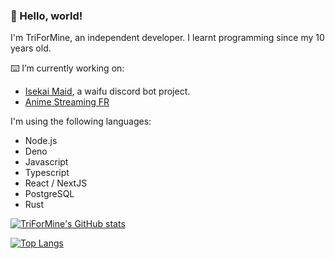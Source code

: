 ### 👋 Hello, world!

I'm TriForMine, an independent developer.
I learnt programming since my 10 years old.

⌨️ I’m currently working on:
- [Isekai Maid](https://www.isekaimaid.xyz/), a waifu discord bot project.
- [Anime Streaming FR](https://beta.animestreamingfr.fr/)

I'm using the following languages:
- Node.js
- Deno
- Javascript
- Typescript
- React / NextJS
- PostgreSQL
- Rust

[![TriForMine's GitHub stats](https://github-readme-stats.vercel.app/api?username=TriForMine&show_icons=true&theme=tokyonight)](https://github.com/anuraghazra/github-readme-stats)

[![Top Langs](https://github-readme-stats.vercel.app/api/top-langs/?username=TriForMine&layout=compact&hide=c%2B%2B,makefile,python)](https://github.com/anuraghazra/github-readme-stats)
